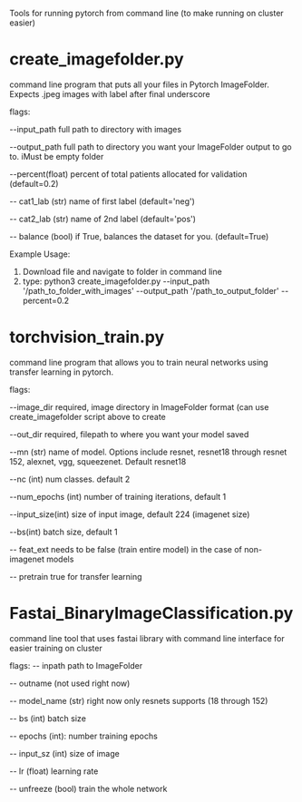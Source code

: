Tools for running pytorch from command line (to make running on cluster easier)

# create_imagefolder.py
command line program that puts all your files in Pytorch ImageFolder.  Expects .jpeg images with label after final underscore

flags:

--input_path      full path to directory with images

--output_path     full path to directory you want your ImageFolder output to go to. iMust be empty folder

--percent(float)  percent of total patients allocated for validation (default=0.2)

-- cat1_lab (str) name of first label (default='neg')

-- cat2_lab (str) name of 2nd label (default='pos')

-- balance (bool) if True, balances the dataset for you.  (default=True)

Example Usage:
1) Download file and navigate to folder in command line
2) type:
python3 create_imagefolder.py --input_path '/path_to_folder_with_images' --output_path '/path_to_output_folder' --percent=0.2

# torchvision_train.py
command line program that allows you to train neural networks using transfer learning in pytorch.

flags:


--image_dir        required, image directory in ImageFolder format (can use create_imagefolder script above to create

--out_dir          required, filepath to where you want your model saved

--mn (str)        name of model.  Options include resnet, resnet18 through resnet 152, alexnet, vgg, squeezenet.  Default resnet18

--nc (int)         num classes.  default 2

--num_epochs (int) number of training iterations, default 1

--input_size(int) size of input image, default 224 (imagenet size)

--bs(int)          batch size, default 1

-- feat_ext        needs to be false (train entire model) in the case of non-imagenet models

-- pretrain        true for transfer learning


# Fastai_BinaryImageClassification.py
command line tool that uses fastai library with command line interface for easier training on cluster

flags:
-- inpath path to ImageFolder 

-- outname (not used right now)

-- model_name (str) right now only resnets supports (18 through 152)

-- bs (int) batch size

-- epochs (int): number training epochs

-- input_sz (int) size of image

-- lr (float) learning rate

-- unfreeze (bool) train the whole network

